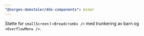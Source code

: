 ```yaml
---
"@norges-domstoler/dds-components": minor
---
```


Støtte for `smallScreen` i `<Breadcrumbs />` med trunkering av barn og `<OverflowMenu />`.
